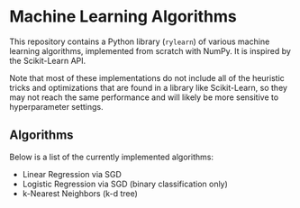 # Machine Learning Algorithms

This repository contains a Python library (`rylearn`) of various machine
learning algorithms, implemented from scratch
with NumPy. It is inspired by the Scikit-Learn API.

Note that most of these implementations do not include all of the heuristic
tricks and optimizations that are found in a library like Scikit-Learn, so they
may not reach the same performance and will likely be more sensitive to
hyperparameter settings.

## Algorithms

Below is a list of the currently implemented algorithms:

 * Linear Regression via SGD
 * Logistic Regression via SGD (binary classification only)
 * k-Nearest Neighbors (k-d tree)